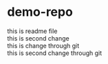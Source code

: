 # demo-repo

this is readme file   
this is second change    
this is change through git     
this is second change through git      

